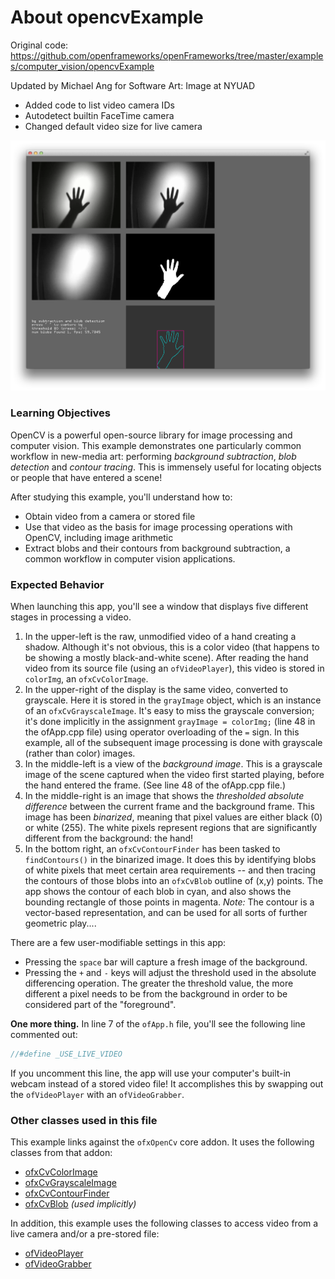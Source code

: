 # About opencvExample

Original code:
https://github.com/openframeworks/openFrameworks/tree/master/examples/computer_vision/opencvExample

Updated by Michael Ang for Software Art: Image at NYUAD
* Added code to list video camera IDs
* Autodetect builtin FaceTime camera
* Changed default video size for live camera

![Screenshot of opencvExample](opencvExample.png)

### Learning Objectives

OpenCV is a powerful open-source library for image processing and computer vision. This example demonstrates one particularly common workflow in new-media art: performing *background subtraction*, *blob detection* and *contour tracing*. This is immensely useful for locating objects or people that have entered a scene!

After studying this example, you'll understand how to:

* Obtain video from a camera or stored file
* Use that video as the basis for image processing operations with OpenCV, including image arithmetic
* Extract blobs and their contours from background subtraction, a common workflow in computer vision applications.


### Expected Behavior

When launching this app, you'll see a window that displays five different stages in processing a video.

1. In the upper-left is the raw, unmodified video of a hand creating a shadow. Although it's not obvious, this is a color video (that happens to be showing a mostly black-and-white scene). After reading the hand video from its source file (using an `ofVideoPlayer`), this video is stored in `colorImg`, an `ofxCvColorImage`.
2. In the upper-right of the display is the same video, converted to grayscale. Here it is stored in the `grayImage` object, which is an instance of an `ofxCvGrayscaleImage`. It's easy to miss the grayscale conversion; it's done implicitly in the assignment `grayImage = colorImg;` (line 48 in the ofApp.cpp file) using operator overloading of the `=` sign. In this example, all of the subsequent image processing is done with grayscale (rather than color) images.
3. In the middle-left is a view of the *background image*. This is a grayscale image of the scene captured when the video first started playing, before the hand entered the frame. (See line 48 of the ofApp.cpp file.)
4. In the middle-right is an image that shows the *thresholded absolute difference* between the current frame and the background frame. This image has been *binarized*, meaning that pixel values are either black (0) or white (255). The white pixels represent regions that are significantly different from the background: the hand!
5. In the bottom right, an `ofxCvContourFinder` has been tasked to `findContours()` in the binarized image. It does this by identifying blobs of white pixels that meet certain area requirements -- and then tracing the contours of those blobs into an `ofxCvBlob` outline of (x,y) points. The app shows the contour of each blob in cyan, and also shows the bounding rectangle of those points in magenta. *Note:* The contour is a vector-based representation, and can be used for all sorts of further geometric play....

There are a few user-modifiable settings in this app:

* Pressing the `space` bar will capture a fresh image of the background.
* Pressing the `+` and `-` keys will adjust the threshold used in the absolute differencing operation. The greater the threshold value, the more different a pixel needs to be from the background in order to be considered part of the "foreground".

**One more thing.** In line 7 of the `ofApp.h` file, you'll see the following line commented out:

```cpp
//#define _USE_LIVE_VIDEO
```
 If you uncomment this line, the app will use your computer's built-in webcam instead of a stored video file! It accomplishes this by swapping out the `ofVideoPlayer` with an `ofVideoGrabber`.


### Other classes used in this file

This example links against the `ofxOpenCv` core addon. It uses the following classes from that addon:

* [ofxCvColorImage](http://openframeworks.cc/documentation/ofxOpenCv/ofxCvColorImage/)
* [ofxCvGrayscaleImage](http://openframeworks.cc/documentation/ofxOpenCv/ofxCvGrayscaleImage/)
* [ofxCvContourFinder](http://openframeworks.cc/documentation/ofxOpenCv/ofxCvContourFinder/)
* [ofxCvBlob](http://openframeworks.cc/documentation/ofxOpenCv/ofxCvBlob/) *(used implicitly)*

In addition, this example uses the following classes to access  video from a live camera and/or a pre-stored file:

* [ofVideoPlayer](http://openframeworks.cc/documentation/video/ofVideoPlayer/)
* [ofVideoGrabber](http://openframeworks.cc/documentation/video/ofVideoGrabber/)
